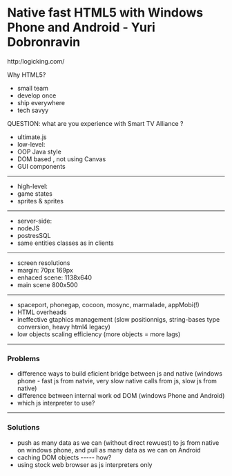 Native fast HTML5 with Windows Phone and Android - Yuri Dobronravin
===================================================================

http:/logicking.com/

Why HTML5?
- small team
- develop once
- ship everywhere
- tech savyy

QUESTION: what are you experience with Smart TV Alliance ?

- ultimate.js
- low-level:
 - OOP Java style
 - DOM based , not using Canvas
 - GUI components

---
- high-level:
 - game states
 - sprites & sprites

---
- server-side:
 - nodeJS
 - postresSQL
 - same entities classes as in clients

---
- screen resolutions
 - margin: 70px 169px
 - enhaced scene: 1138x640
 - main scene 800x500

---
- spaceport, phonegap, cocoon, mosync, marmalade, appMobi(!)
- HTML overheads
 - ineffective gtaphics management (slow positionnigs, string-bases type conversion, heavy html4 legacy)
 - low objects scaling efficiency (more objects = more lags)

---
### Problems
 - difference ways to build eficient bridge between js and native (windows phone - fast js from natvie, very slow native calls from js, slow js from native)
 - difference between internal work od DOM (windows Phone and Android)
 - which js interpreter to use?

---
### Solutions
 - push as many data as we can (without direct rewuest) to js from native on windows phone,
 and pull as many data as we can on Android
 - caching DOM objects ----- how?
 - using stock web browser as js interpreters only
